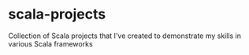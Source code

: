 # scala-projects
Collection of Scala projects that I've created to demonstrate my skills in various Scala frameworks

